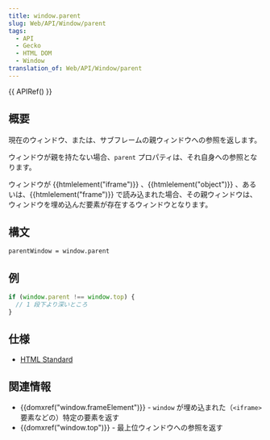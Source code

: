 ```yaml
---
title: window.parent
slug: Web/API/Window/parent
tags:
  - API
  - Gecko
  - HTML DOM
  - Window
translation_of: Web/API/Window/parent
---
```

{{ APIRef() }}

## 概要

現在のウィンドウ、または、サブフレームの親ウィンドウへの参照を返します。

ウィンドウが親を持たない場合、`parent` プロパティは、それ自身への参照となります。

ウィンドウが {{htmlelement("iframe")}} 、{{htmlelement("object")}} 、あるいは、{{htmlelement("frame")}} で読み込まれた場合、その親ウィンドウは、ウィンドウを埋め込んだ要素が存在するウィンドウとなります。

## 構文

    parentWindow = window.parent

## 例

```js
if (window.parent !== window.top) {
  // 1 段下より深いところ
}
```

## 仕様

- [HTML Standard](http://www.whatwg.org/specs/web-apps/current-work/multipage/browsers.html#dom-parent)

## 関連情報

- {{domxref("window.frameElement")}} - `window` が埋め込まれた（`<iframe>` 要素などの）特定の要素を返す
- {{domxref("window.top")}} - 最上位ウィンドウへの参照を返す
